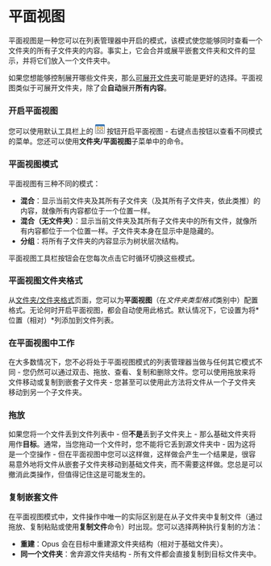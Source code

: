 # 平面视图

平面视图是一种您可以在列表管理器中开启的模式，该模式使您能够同时查看一个文件夹的所有子文件夹的内容。事实上，它会合并或展平嵌套文件夹和文件的显示，并将它们放入一个文件夹中。

如果您想能够控制展开哪些文件夹，那么[可展开文件夹](expandable_folders.zh.md)可能是更好的选择。平面视图类似于可展开文件夹，除了会**自动**展开**所有内容**。

### 开启平面视图

您可以使用默认工具栏上的 ![](/Manual/images/media/13/flatviewbutton.png) 按钮开启平面视图 - 右键点击按钮以查看不同模式的菜单。您还可以使用**文件夹/平面视图**子菜单中的命令。

### 平面视图模式

平面视图有三种不同的模式：

- **混合**：显示当前文件夹及其所有子文件夹（及其所有子文件夹，依此类推）的内容，就像所有内容都位于一个位置一样。
- **混合（无文件夹）**：显示当前文件夹及其所有子文件夹中的所有文件，就像所有内容都位于一个位置一样。子文件夹本身在显示中是隐藏的。
- **分组**：将所有子文件夹的内容显示为树状层次结构。

平面视图工具栏按钮会在您每次点击它时循环切换这些模式。

### 平面视图文件夹格式

从[文件夹/文件夹格式](/Manual/preferences/preferences_categories/folders/folder_formats/README.zh.md)页面，您可以为**平面视图**（在*文件夹类型格式*类别中）配置格式。无论何时开启平面视图，都会自动使用此格式。默认情况下，它设置为将*位置（相对）*列添加到文件列表。

### 在平面视图中工作

在大多数情况下，您不必将处于平面视图模式的列表管理器当做与任何其它模式不同 - 您仍然可以通过双击、拖放、查看、复制和删除文件。您可以使用拖放来将文件移动或复制到嵌套子文件夹 - 您甚至可以使用此方法将文件从一个子文件夹移动到另一个子文件夹。

### 拖放

如果您将一个文件丢到文件列表中 - 但**不是**丢到子文件夹上 - 那么基础文件夹将用作**目标**。通常，当您拖动一个文件时，您不能将它丢到源文件夹中 - 因为这将是一个空操作 - 但在平面视图中您可以这样做，这样做会产生一个结果是，很容易意外地将文件从嵌套子文件夹移动到基础文件夹，而不需要这样做。您总是可以撤消此类操作，但值得记住这是可能发生的。

### 复制嵌套文件

在平面视图模式中，文件操作中唯一的实际区别是在从子文件夹中复制文件（通过拖放、复制粘贴或使用**复制文件**命令）时出现。您可以选择两种执行复制的方法：

- **重建**：Opus 会在目标中重建源文件夹结构（相对于基础文件夹）。
- **同一个文件夹**：舍弃源文件夹结构 - 所有文件都会直接复制到目标文件夹中。